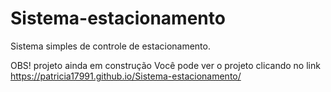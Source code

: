 # Sistema-estacionamento
Sistema simples de controle de estacionamento.

OBS! projeto ainda em construção
Você pode ver o projeto clicando no link https://patricia17991.github.io/Sistema-estacionamento/
